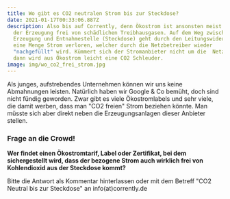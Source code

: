 ```yaml
---
title: Wo gibt es CO2 neutralen Strom bis zur Steckdose?
date: 2021-01-17T00:33:06.887Z
description: Also bis auf Corrently, denn Ökostrom ist ansonsten meist nur bei
  der Erzeugung frei von schädlichen Treibhausgasen. Auf dem Weg zwischen
  Erzeugung und Entnahmestelle (Steckdose) geht durch den Leitungswiderstand
  eine Menge Strom verloren, welcher durch die Netzbetreiber wieder
  "nachgefüllt" wird. Kümmert sich der Stromanbieter nicht um die  Netzverluste,
  dann wird aus Ökostrom leicht eine CO2 Schleuder.
image: img/wo_co2_frei_strom.jpg
---
```

Als junges, aufstrebendes Unternehmen können wir uns keine Abmahnungen leisten. Natürlich haben wir Google & Co bemüht, doch sind nicht fündig geworden. Zwar gibt es viele Ökostromlabels und sehr viele, die damit werben, dass man "CO2 freien" Strom beziehen könnte. Man müsste sich aber direkt neben die Erzeugungsanlagen dieser Anbieter stellen.

### Frage an die Crowd!

**Wer findet einen Ökostromtarif, Label oder Zertifikat, bei dem sichergestellt wird, dass der bezogene Strom auch wirklich frei von Kohlendioxid aus der Steckdose kommt?**

Bitte die Antwort als Kommentar hinterlassen oder mit dem Betreff "CO2 Neutral bis zur Steckdose" an info(at)corrently.de